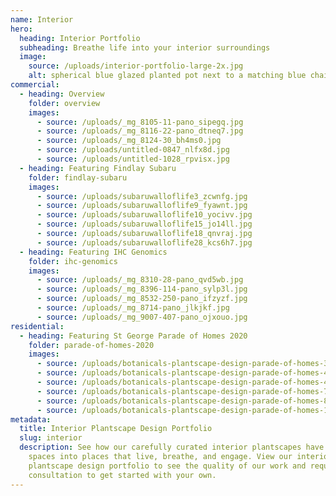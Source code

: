```yaml
---
name: Interior
hero:
  heading: Interior Portfolio
  subheading: Breathe life into your interior surroundings
  image:
    source: /uploads/interior-portfolio-large-2x.jpg
    alt: spherical blue glazed planted pot next to a matching blue chair
commercial:
  - heading: Overview
    folder: overview
    images:
      - source: /uploads/_mg_8105-11-pano_sipegq.jpg
      - source: /uploads/_mg_8116-22-pano_dtneq7.jpg
      - source: /uploads/_mg_8124-30_bh4ms0.jpg
      - source: /uploads/untitled-0847_nlfx8d.jpg
      - source: /uploads/untitled-1028_rpvisx.jpg
  - heading: Featuring Findlay Subaru
    folder: findlay-subaru
    images:
      - source: /uploads/subaruwalloflife3_zcwnfg.jpg
      - source: /uploads/subaruwalloflife9_fyawnt.jpg
      - source: /uploads/subaruwalloflife10_yocivv.jpg
      - source: /uploads/subaruwalloflife15_jo14ll.jpg
      - source: /uploads/subaruwalloflife18_qnvraj.jpg
      - source: /uploads/subaruwalloflife28_kcs6h7.jpg
  - heading: Featuring IHC Genomics
    folder: ihc-genomics
    images:
      - source: /uploads/_mg_8310-28-pano_qvd5wb.jpg
      - source: /uploads/_mg_8396-114-pano_sylp3l.jpg
      - source: /uploads/_mg_8532-250-pano_ifzyzf.jpg
      - source: /uploads/_mg_8714-pano_jlkjkf.jpg
      - source: /uploads/_mg_9007-407-pano_ojxouo.jpg
residential:
  - heading: Featuring St George Parade of Homes 2020
    folder: parade-of-homes-2020
    images:
      - source: /uploads/botanicals-plantscape-design-parade-of-homes-35_ntl0qx.jpg
      - source: /uploads/botanicals-plantscape-design-parade-of-homes-41_aa2u7k.jpg
      - source: /uploads/botanicals-plantscape-design-parade-of-homes-43_ps5hqs.jpg
      - source: /uploads/botanicals-plantscape-design-parade-of-homes-71_xjpsjl.jpg
      - source: /uploads/botanicals-plantscape-design-parade-of-homes-87_uvo5gh.jpg
      - source: /uploads/botanicals-plantscape-design-parade-of-homes-122_g1rus1.jpg
metadata:
  title: Interior Plantscape Design Portfolio
  slug: interior
  description: See how our carefully curated interior plantscapes have transformed
    spaces into places that live, breathe, and engage. View our interior
    plantscape design portfolio to see the quality of our work and request a
    consultation to get started with your own.
---
```

